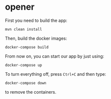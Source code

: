 # opener

First you need to build the app:
```
mvn clean install
```

Then, build the docker images:
```
docker-compose build
```

From now on, you can start our app by just using:
```
docker-compose up
```

To turn everything off, press `Ctrl+C` and then type:
```
docker-compose down
```
to remove the containers.
